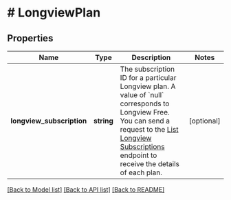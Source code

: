 # # LongviewPlan

## Properties

Name | Type | Description | Notes
------------ | ------------- | ------------- | -------------
**longview_subscription** | **string** | The subscription ID for a particular Longview plan. A value of &#x60;null&#x60; corresponds to Longview Free.  You can send a request to the [List Longview Subscriptions](/docs/api/longview/#longview-subscriptions-list) endpoint to receive the details of each plan. | [optional]

[[Back to Model list]](../../README.md#models) [[Back to API list]](../../README.md#endpoints) [[Back to README]](../../README.md)
